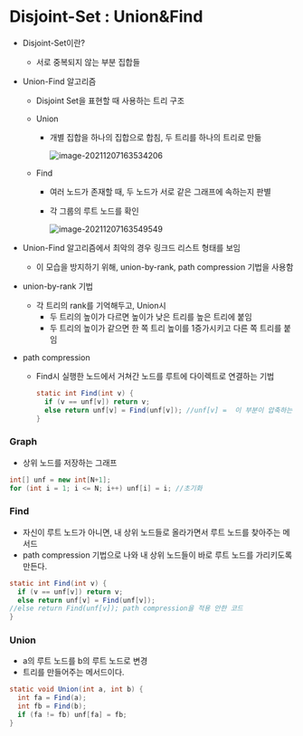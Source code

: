 # Disjoint-Set : Union&Find

* Disjoint-Set이란?

  * 서로 중복되지 않는 부분 집합들

* Union-Find 알고리즘

  * Disjoint Set을 표현할 때 사용하는 트리 구조

  * Union

    * 개별 집합을 하나의 집합으로 합침, 두 트리를 하나의 트리로 만듦

      ![image-20211207163534206](../../../../TIL/md-images/image-20211207163534206.png)

  * Find

    * 여러 노드가 존재할 때, 두 노드가 서로 같은 그래프에 속하는지 판별

    * 각 그룹의 루트 노드를 확인

      ![image-20211207163549549](../../../../TIL/md-images/image-20211207163549549.png)

      

      

* Union-Find 알고리즘에서 최악의 경우 링크드 리스트 형태를 보임

  * 이 모습을 방지하기 위해, union-by-rank, path compression 기법을 사용함



* union-by-rank 기법

  * 각 트리의 rank를 기억해두고, Union시 
    * 두 트리의 높이가 다르면 높이가 낮은 트리를 높은 트리에 붙임
    * 두 트리의 높이가 같으면 한 쪽 트리 높이를 1증가시키고 다른 쪽 트리를 붙임

* path compression

  * Find시 실행한 노드에서 거쳐간 노드를 루트에 다이렉트로 연결하는 기법

    ~~~java
    static int Find(int v) {
      if (v == unf[v]) return v;
      else return unf[v] = Find(unf[v]); //unf[v] =  이 부분이 압축하는 부분
    }
    ~~~

    



### Graph

* 상위 노드를 저장하는 그래프

~~~java
int[] unf = new int[N+1];
for (int i = 1; i <= N; i++) unf[i] = i; //초기화
~~~



### Find

* 자신이 루트 노드가 아니면, 내 상위 노드들로 올라가면서 루트 노드를 찾아주는 메서드
* path compression 기법으로 나와 내 상위 노드들이 바로 루트 노드를 가리키도록 만든다.

~~~java
static int Find(int v) {
  if (v == unf[v]) return v;
  else return unf[v] = Find(unf[v]);
//else return Find(unf[v]); path compression을 적용 안한 코드
}
~~~



### Union

* a의 루트 노드를 b의 루트 노드로 변경
* 트리를 만들어주는 메서드이다.

~~~java
static void Union(int a, int b) {
  int fa = Find(a);
  int fb = Find(b);
  if (fa != fb) unf[fa] = fb;
}
~~~

